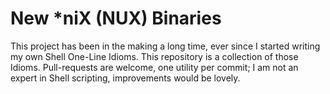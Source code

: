 # New \*niX (NUX) Binaries

This project has been in the making a long time, ever since I started writing my own Shell One-Line Idioms. This repository is a collection of those Idioms. Pull-requests are welcome, one utility per commit; I am not an expert in Shell scripting, improvements would be lovely.
